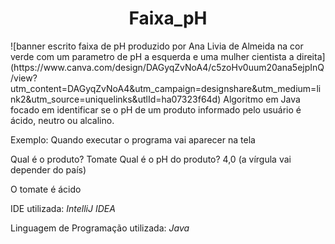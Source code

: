 <h1 align = "center"> Faixa_pH </h1>
![banner escrito faixa de pH produzido por Ana Livia de Almeida na cor verde com um parametro de pH a esquerda e uma mulher cientista a direita](https://www.canva.com/design/DAGyqZvNoA4/c5zoHv0uum20ana5ejpInQ/view?utm_content=DAGyqZvNoA4&utm_campaign=designshare&utm_medium=link2&utm_source=uniquelinks&utlId=ha07323f64d)
Algoritmo em Java focado em identificar se o pH de um produto informado pelo usuário é ácido, neutro ou alcalino.

Exemplo: 
Quando executar o programa vai aparecer na tela

Qual é o produto?
Tomate
Qual é o pH do produto?
4,0 (a vírgula vai depender do país)

O tomate é ácido


IDE utilizada: *IntelliJ IDEA*

Linguagem de Programação utilizada: *Java*
